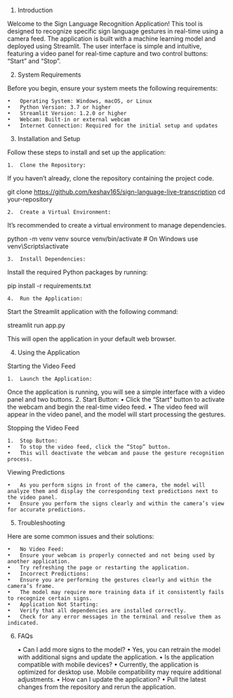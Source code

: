 
1. Introduction

Welcome to the Sign Language Recognition Application! This tool is designed to recognize specific sign language gestures in real-time using a camera feed. The application is built with a machine learning model and deployed using Streamlit. The user interface is simple and intuitive, featuring a video panel for real-time capture and two control buttons: “Start” and “Stop”.

2. System Requirements

Before you begin, ensure your system meets the following requirements:

	•	Operating System: Windows, macOS, or Linux
	•	Python Version: 3.7 or higher
	•	Streamlit Version: 1.2.0 or higher
	•	Webcam: Built-in or external webcam
	•	Internet Connection: Required for the initial setup and updates

3. Installation and Setup

Follow these steps to install and set up the application:

	1.	Clone the Repository:
If you haven’t already, clone the repository containing the project code.

git clone https://github.com/keshav165/sign-language-live-transcription
cd your-repository


	2.	Create a Virtual Environment:
It’s recommended to create a virtual environment to manage dependencies.

python -m venv venv
source venv/bin/activate  # On Windows use venv\Scripts\activate


	3.	Install Dependencies:
Install the required Python packages by running:

pip install -r requirements.txt


	4.	Run the Application:
Start the Streamlit application with the following command:

streamlit run app.py

This will open the application in your default web browser.

4. Using the Application

Starting the Video Feed

	1.	Launch the Application:
Once the application is running, you will see a simple interface with a video panel and two buttons.
	2.	Start Button:
	•	Click the “Start” button to activate the webcam and begin the real-time video feed.
	•	The video feed will appear in the video panel, and the model will start processing the gestures.

Stopping the Video Feed

	1.	Stop Button:
	•	To stop the video feed, click the “Stop” button.
	•	This will deactivate the webcam and pause the gesture recognition process.

Viewing Predictions

	•	As you perform signs in front of the camera, the model will analyze them and display the corresponding text predictions next to the video panel.
	•	Ensure you perform the signs clearly and within the camera’s view for accurate predictions.

5. Troubleshooting

Here are some common issues and their solutions:

	•	No Video Feed:
	•	Ensure your webcam is properly connected and not being used by another application.
	•	Try refreshing the page or restarting the application.
	•	Incorrect Predictions:
	•	Ensure you are performing the gestures clearly and within the camera’s frame.
	•	The model may require more training data if it consistently fails to recognize certain signs.
	•	Application Not Starting:
	•	Verify that all dependencies are installed correctly.
	•	Check for any error messages in the terminal and resolve them as indicated.

6. FAQs

	•	Can I add more signs to the model?
	•	Yes, you can retrain the model with additional signs and update the application.
	•	Is the application compatible with mobile devices?
	•	Currently, the application is optimized for desktop use. Mobile compatibility may require additional adjustments.
	•	How can I update the application?
	•	Pull the latest changes from the repository and rerun the application.
